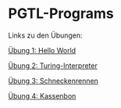 # PGTL-Programs

Links zu den Übungen:

[Übung 1: Hello World](https://github.com/0xFEEDC0DE64/PGTL-Programs/tree/master/src/ninja/brunner/pgtl/program1)

[Übung 2: Turing-Interpreter](https://github.com/0xFEEDC0DE64/PGTL-Programs/tree/master/src/ninja/brunner/pgtl/program2)

[Übung 3: Schneckenrennen](https://github.com/0xFEEDC0DE64/PGTL-Programs/tree/master/src/ninja/brunner/pgtl/program3)

[Übung 4: Kassenbon](https://github.com/0xFEEDC0DE64/PGTL-Programs/tree/master/src/ninja/brunner/pgtl/program4)